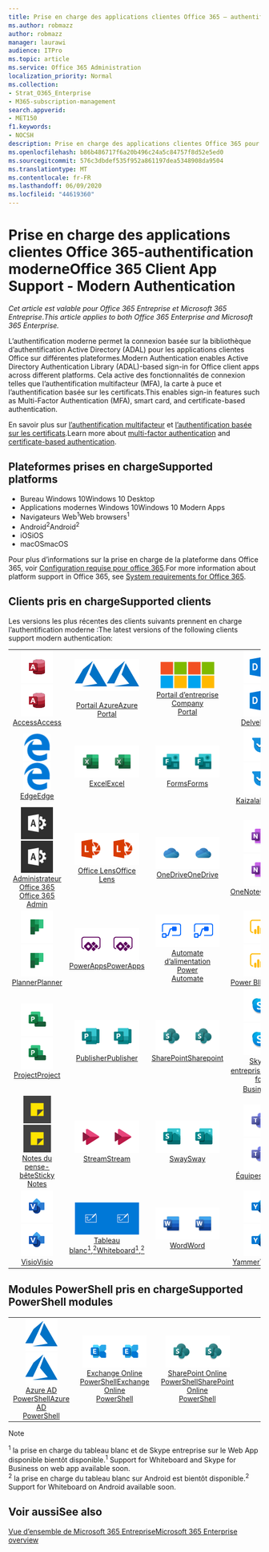 ```yaml
---
title: Prise en charge des applications clientes Office 365 — authentification moderne
ms.author: robmazz
author: robmazz
manager: laurawi
audience: ITPro
ms.topic: article
ms.service: Office 365 Administration
localization_priority: Normal
ms.collection:
- Strat_O365_Enterprise
- M365-subscription-management
search.appverid:
- MET150
f1.keywords:
- NOCSH
description: Prise en charge des applications clientes Office 365 pour l’authentification moderne.
ms.openlocfilehash: b86b486717f6a20b496c24a5c84757f8d52e5ed0
ms.sourcegitcommit: 576c3dbdef535f952a861197dea5348908da9504
ms.translationtype: MT
ms.contentlocale: fr-FR
ms.lasthandoff: 06/09/2020
ms.locfileid: "44619360"
---
```

# <a name="office-365-client-app-support---modern-authentication"></a><span data-ttu-id="17ddb-103">Prise en charge des applications clientes Office 365-authentification moderne</span><span class="sxs-lookup"><span data-stu-id="17ddb-103">Office 365 Client App Support - Modern Authentication</span></span>

<span data-ttu-id="17ddb-104">*Cet article est valable pour Office 365 Entreprise et Microsoft 365 Entreprise*.</span><span class="sxs-lookup"><span data-stu-id="17ddb-104">*This article applies to both Office 365 Enterprise and Microsoft 365 Enterprise.*</span></span>

<span data-ttu-id="17ddb-105">L’authentification moderne permet la connexion basée sur la bibliothèque d’authentification Active Directory (ADAL) pour les applications clientes Office sur différentes plateformes.</span><span class="sxs-lookup"><span data-stu-id="17ddb-105">Modern Authentication enables Active Directory Authentication Library (ADAL)-based sign-in for Office client apps across different platforms.</span></span> <span data-ttu-id="17ddb-106">Cela active des fonctionnalités de connexion telles que l’authentification multifacteur (MFA), la carte à puce et l’authentification basée sur les certificats.</span><span class="sxs-lookup"><span data-stu-id="17ddb-106">This enables sign-in features such as Multi-Factor Authentication (MFA), smart card, and certificate-based authentication.</span></span>

<span data-ttu-id="17ddb-107">En savoir plus sur [l’authentification multifacteur](https://docs.microsoft.com/azure/active-directory/authentication/multi-factor-authentication) et [l’authentification basée sur les certificats](https://docs.microsoft.com/azure/active-directory/active-directory-certificate-based-authentication-get-started).</span><span class="sxs-lookup"><span data-stu-id="17ddb-107">Learn more about [multi-factor authentication](https://docs.microsoft.com/azure/active-directory/authentication/multi-factor-authentication) and [certificate-based authentication](https://docs.microsoft.com/azure/active-directory/active-directory-certificate-based-authentication-get-started).</span></span>

## <a name="supported-platforms"></a><span data-ttu-id="17ddb-108">Plateformes prises en charge</span><span class="sxs-lookup"><span data-stu-id="17ddb-108">Supported platforms</span></span>

 - <span data-ttu-id="17ddb-109">Bureau Windows 10</span><span class="sxs-lookup"><span data-stu-id="17ddb-109">Windows 10 Desktop</span></span>
 - <span data-ttu-id="17ddb-110">Applications modernes Windows 10</span><span class="sxs-lookup"><span data-stu-id="17ddb-110">Windows 10 Modern Apps</span></span>
 - <span data-ttu-id="17ddb-111">Navigateurs Web<sup>1</sup></span><span class="sxs-lookup"><span data-stu-id="17ddb-111">Web browsers<sup>1</sup></span></span>
 - <span data-ttu-id="17ddb-112">Android<sup>2</sup></span><span class="sxs-lookup"><span data-stu-id="17ddb-112">Android<sup>2</sup></span></span>
 - <span data-ttu-id="17ddb-113">iOS</span><span class="sxs-lookup"><span data-stu-id="17ddb-113">iOS</span></span>
 - <span data-ttu-id="17ddb-114">macOS</span><span class="sxs-lookup"><span data-stu-id="17ddb-114">macOS</span></span>

<span data-ttu-id="17ddb-115">Pour plus d’informations sur la prise en charge de la plateforme dans Office 365, voir [Configuration requise pour office 365](https://products.office.com/office-system-requirements).</span><span class="sxs-lookup"><span data-stu-id="17ddb-115">For more information about platform support in Office 365, see [System requirements for Office 365](https://products.office.com/office-system-requirements).</span></span>

## <a name="supported-clients"></a><span data-ttu-id="17ddb-116">Clients pris en charge</span><span class="sxs-lookup"><span data-stu-id="17ddb-116">Supported clients</span></span>

<span data-ttu-id="17ddb-117">Les versions les plus récentes des clients suivants prennent en charge l’authentification moderne :</span><span class="sxs-lookup"><span data-stu-id="17ddb-117">The latest versions of the following clients support modern authentication:</span></span>

| | | | | | |
|:---:|:---:|:---:|:---:|:---:|:---:|
| <span data-ttu-id="17ddb-118">![Icône Access](media/o365-access-64x64.png)</span><span class="sxs-lookup"><span data-stu-id="17ddb-118">![Access icon](media/o365-access-64x64.png)</span></span> <br> [<span data-ttu-id="17ddb-119">Access</span><span class="sxs-lookup"><span data-stu-id="17ddb-119">Access</span></span>](https://products.office.com/access) | <span data-ttu-id="17ddb-120">![Icône Azure](media/o365-azure-64x64.png)</span><span class="sxs-lookup"><span data-stu-id="17ddb-120">![Azure icon](media/o365-azure-64x64.png)</span></span> <br> [<span data-ttu-id="17ddb-121"><br>Portail Azure</span><span class="sxs-lookup"><span data-stu-id="17ddb-121">Azure <br> Portal </span></span>](https://azure.microsoft.com/features/azure-portal/) | <span data-ttu-id="17ddb-122">![Icône portail d’entreprise](media/o365-microsoft-64x64.png)</span><span class="sxs-lookup"><span data-stu-id="17ddb-122">![Company portal icon](media/o365-microsoft-64x64.png)</span></span> <br> [<span data-ttu-id="17ddb-123">Portail d’entreprise <br></span><span class="sxs-lookup"><span data-stu-id="17ddb-123">Company <br> Portal </span></span>](https://docs.microsoft.com/intune-user-help/sign-in-to-the-company-portal) | <span data-ttu-id="17ddb-124">![Icône Delve](media/o365-delve-64x64.png)</span><span class="sxs-lookup"><span data-stu-id="17ddb-124">![Delve icon](media/o365-delve-64x64.png)</span></span> <br> [<span data-ttu-id="17ddb-125">Delve</span><span class="sxs-lookup"><span data-stu-id="17ddb-125">Delve</span></span>](https://products.office.com/business/intelligent-search) | <span data-ttu-id="17ddb-126">![Icône Dynamics 365](media/o365-dynamics365-64x64.png)</span><span class="sxs-lookup"><span data-stu-id="17ddb-126">![Dynamics 365 icon](media/o365-dynamics365-64x64.png)</span></span> <br> [<span data-ttu-id="17ddb-127">Dynamics 365</span><span class="sxs-lookup"><span data-stu-id="17ddb-127">Dynamics 365</span></span>](https://dynamics.microsoft.com) 
| <span data-ttu-id="17ddb-128">![Icône de serveur Edge](media/o365-edge-64x64.png)</span><span class="sxs-lookup"><span data-stu-id="17ddb-128">![Edge icon](media/o365-edge-64x64.png)</span></span> <br> [<span data-ttu-id="17ddb-129">Edge</span><span class="sxs-lookup"><span data-stu-id="17ddb-129">Edge</span></span>](https://www.microsoft.com/windows/microsoft-edge) | <span data-ttu-id="17ddb-130">![Icône Excel](media/o365-excel-64x64.png)</span><span class="sxs-lookup"><span data-stu-id="17ddb-130">![Excel icon](media/o365-excel-64x64.png)</span></span> <br> [<span data-ttu-id="17ddb-131">Excel</span><span class="sxs-lookup"><span data-stu-id="17ddb-131">Excel</span></span>](https://products.office.com/excel) | <span data-ttu-id="17ddb-132">![Icône Forms](media/o365-forms-64x64.png)</span><span class="sxs-lookup"><span data-stu-id="17ddb-132">![Forms icon](media/o365-forms-64x64.png)</span></span> <br> [<span data-ttu-id="17ddb-133">Forms</span><span class="sxs-lookup"><span data-stu-id="17ddb-133">Forms</span></span>](https://flow.microsoft.com/connectors/shared_microsoftforms/microsoft-forms/) | <span data-ttu-id="17ddb-134">![Icône Kaizala](media/o365-kaizala-64x64.png)</span><span class="sxs-lookup"><span data-stu-id="17ddb-134">![Kaizala icon](media/o365-kaizala-64x64.png)</span></span> <br> [<span data-ttu-id="17ddb-135">Kaizala</span><span class="sxs-lookup"><span data-stu-id="17ddb-135">Kaizala</span></span>](https://products.office.com/en/business/microsoft-kaizala) | <span data-ttu-id="17ddb-136">![Icône Office.com](media/o365-office-64x64.png)</span><span class="sxs-lookup"><span data-stu-id="17ddb-136">![Office.com icon](media/o365-office-64x64.png)</span></span> <br> [<span data-ttu-id="17ddb-137">Office.com</span><span class="sxs-lookup"><span data-stu-id="17ddb-137">Office.com</span></span>](https://www.office.com/) 
| <span data-ttu-id="17ddb-138">![Icône d’administrateur Office 365](media/o365-o365admin-64x64.png)</span><span class="sxs-lookup"><span data-stu-id="17ddb-138">![Office 365 Admin icon](media/o365-o365admin-64x64.png)</span></span> <br> [<span data-ttu-id="17ddb-139">Administrateur Office 365 <br></span><span class="sxs-lookup"><span data-stu-id="17ddb-139">Office 365 <br> Admin</span></span>](https://products.office.com/business/manage-office-365-admin-app) | <span data-ttu-id="17ddb-140">![Icône de l’objectif](media/o365-lens-64x64.png)</span><span class="sxs-lookup"><span data-stu-id="17ddb-140">![Lens icon](media/o365-lens-64x64.png)</span></span> <br> [<span data-ttu-id="17ddb-141">Office Lens</span><span class="sxs-lookup"><span data-stu-id="17ddb-141">Office Lens</span></span>](https://www.microsoft.com/p/office-lens/9wzdncrfj3t8?activetab=pivot%3Aoverviewtab) | <span data-ttu-id="17ddb-142">![Icône OneDrive entreprise](media/o365-OneDrive-64x64.png)</span><span class="sxs-lookup"><span data-stu-id="17ddb-142">![OneDrive for Business icon](media/o365-OneDrive-64x64.png)</span></span> <br> [<span data-ttu-id="17ddb-143">OneDrive</span><span class="sxs-lookup"><span data-stu-id="17ddb-143">OneDrive</span></span>](https://products.office.com/onedrive-for-business/online-cloud-storage) |  <span data-ttu-id="17ddb-144">![Icône OneNote](media/o365-OneNote-64x64.png)</span><span class="sxs-lookup"><span data-stu-id="17ddb-144">![OneNote icon](media/o365-OneNote-64x64.png)</span></span> <br> [<span data-ttu-id="17ddb-145">OneNote</span><span class="sxs-lookup"><span data-stu-id="17ddb-145">OneNote</span></span>](https://products.office.com/onenote) | <span data-ttu-id="17ddb-146">![Icône Outlook](media/o365-outlook-64x64.png)</span><span class="sxs-lookup"><span data-stu-id="17ddb-146">![Outlook icon](media/o365-outlook-64x64.png)</span></span> <br> [<span data-ttu-id="17ddb-147">Outlook</span><span class="sxs-lookup"><span data-stu-id="17ddb-147">Outlook</span></span>](https://products.office.com/outlook) 
| <span data-ttu-id="17ddb-148">![Icône planificateur](media/o365-planner-64x64.png)</span><span class="sxs-lookup"><span data-stu-id="17ddb-148">![Planner icon](media/o365-planner-64x64.png)</span></span> <br> [<span data-ttu-id="17ddb-149">Planner</span><span class="sxs-lookup"><span data-stu-id="17ddb-149">Planner</span></span>](https://products.office.com/business/task-management-software) | <span data-ttu-id="17ddb-150">![Icône PowerApp](media/o365-powerapps-64x64.png)</span><span class="sxs-lookup"><span data-stu-id="17ddb-150">![PowerApps icon](media/o365-powerapps-64x64.png)</span></span> <br> [<span data-ttu-id="17ddb-151">PowerApps</span><span class="sxs-lookup"><span data-stu-id="17ddb-151">PowerApps </span></span>](https://powerapps.microsoft.com) | <span data-ttu-id="17ddb-152">![Icône de mise en marche automatique](media/o365-flow-64x64.png)</span><span class="sxs-lookup"><span data-stu-id="17ddb-152">![Power Automate icon](media/o365-flow-64x64.png)</span></span> <br> [<span data-ttu-id="17ddb-153">Automate d’alimentation <br></span><span class="sxs-lookup"><span data-stu-id="17ddb-153">Power <br> Automate</span></span>](https://flow.microsoft.com) | <span data-ttu-id="17ddb-154">![Icône PowerBI](media/o365-powerbi-64x64.png)</span><span class="sxs-lookup"><span data-stu-id="17ddb-154">![PowerBI icon](media/o365-powerbi-64x64.png)</span></span> <br> [<span data-ttu-id="17ddb-155">Power BI</span><span class="sxs-lookup"><span data-stu-id="17ddb-155">Power BI</span></span>](https://powerbi.microsoft.com)| <span data-ttu-id="17ddb-156">![Icône PowerPoint](media/o365-powerpoint-64x64.png)</span><span class="sxs-lookup"><span data-stu-id="17ddb-156">![PowerPoint icon](media/o365-powerpoint-64x64.png)</span></span> <br> [<span data-ttu-id="17ddb-157">PowerPoint</span><span class="sxs-lookup"><span data-stu-id="17ddb-157">PowerPoint</span></span>](https://products.office.com/powerpoint) 
| <span data-ttu-id="17ddb-158">![Icône Project](media/o365-project-64x64.png)</span><span class="sxs-lookup"><span data-stu-id="17ddb-158">![Project icon](media/o365-project-64x64.png)</span></span> <br> [<span data-ttu-id="17ddb-159">Project</span><span class="sxs-lookup"><span data-stu-id="17ddb-159">Project</span></span>](https://products.office.com/project) | <span data-ttu-id="17ddb-160">![Icône Publisher](media/o365-publisher-64x64.png)</span><span class="sxs-lookup"><span data-stu-id="17ddb-160">![Publisher icon](media/o365-publisher-64x64.png)</span></span> <br> [<span data-ttu-id="17ddb-161">Publisher</span><span class="sxs-lookup"><span data-stu-id="17ddb-161">Publisher</span></span>](https://products.office.com/publisher) | <span data-ttu-id="17ddb-162">![Icône de SharePoint](media/o365-sharepoint-64x64.png)</span><span class="sxs-lookup"><span data-stu-id="17ddb-162">![SharePoint icon](media/o365-sharepoint-64x64.png)</span></span> <br> [<span data-ttu-id="17ddb-163">SharePoint</span><span class="sxs-lookup"><span data-stu-id="17ddb-163">Sharepoint</span></span>](https://products.office.com/sharepoint) | <span data-ttu-id="17ddb-164">![Icône Skype Entreprise](media/o365-skypeforbusiness-64x64.png)</span><span class="sxs-lookup"><span data-stu-id="17ddb-164">![Skype for Business icon](media/o365-skypeforbusiness-64x64.png)</span></span> <br> [<span data-ttu-id="17ddb-165">Skype <br> entreprise<sup>1</sup></span><span class="sxs-lookup"><span data-stu-id="17ddb-165">Skype for <br> Business<sup>1</sup></span></span>](https://www.skype.com/business/) | <span data-ttu-id="17ddb-166">![Icône StaffHub](media/o365-staffhub-64x64.png)</span><span class="sxs-lookup"><span data-stu-id="17ddb-166">![StaffHub icon](media/o365-staffhub-64x64.png)</span></span> <br> [<span data-ttu-id="17ddb-167">StaffHub</span><span class="sxs-lookup"><span data-stu-id="17ddb-167">StaffHub</span></span>](https://products.office.com/microsoft-staffhub/staff-scheduling-software)
| <span data-ttu-id="17ddb-168">![Icône de pense-bête](media/o365-stickynotes-64x64.png)</span><span class="sxs-lookup"><span data-stu-id="17ddb-168">![Sticky Notes icon](media/o365-stickynotes-64x64.png)</span></span> <br> [<span data-ttu-id="17ddb-169">Notes du pense-bête</span><span class="sxs-lookup"><span data-stu-id="17ddb-169">Sticky Notes</span></span>](https://www.microsoft.com/p/microsoft-sticky-notes/9nblggh4qghw) | <span data-ttu-id="17ddb-170">![Icône Stream](media/o365-stream-64x64.png)</span><span class="sxs-lookup"><span data-stu-id="17ddb-170">![Stream icon](media/o365-stream-64x64.png)</span></span> <br> [<span data-ttu-id="17ddb-171">Stream</span><span class="sxs-lookup"><span data-stu-id="17ddb-171">Stream</span></span>](https://stream.microsoft.com) | <span data-ttu-id="17ddb-172">![Icône Sway](media/o365-sway-64x64.png)</span><span class="sxs-lookup"><span data-stu-id="17ddb-172">![Sway icon](media/o365-sway-64x64.png)</span></span> <br> [<span data-ttu-id="17ddb-173">Sway</span><span class="sxs-lookup"><span data-stu-id="17ddb-173">Sway</span></span>](https://sway.com) | <span data-ttu-id="17ddb-174">![Icône Teams](media/o365-teams-64x64.png)</span><span class="sxs-lookup"><span data-stu-id="17ddb-174">![Teams icon](media/o365-teams-64x64.png)</span></span> <br> [<span data-ttu-id="17ddb-175">Équipes</span><span class="sxs-lookup"><span data-stu-id="17ddb-175">Teams</span></span>](https://products.office.com/microsoft-teams/group-chat-software) | <span data-ttu-id="17ddb-176">![Icône action](media/o365-todo-64x64.png)</span><span class="sxs-lookup"><span data-stu-id="17ddb-176">![To Do icon](media/o365-todo-64x64.png)</span></span> <br> [<span data-ttu-id="17ddb-177">Action</span><span class="sxs-lookup"><span data-stu-id="17ddb-177">To Do</span></span>](https://todo.microsoft.com) 
| <span data-ttu-id="17ddb-178">![Icône Visio](media/o365-visio-64x64.png)</span><span class="sxs-lookup"><span data-stu-id="17ddb-178">![Visio icon](media/o365-visio-64x64.png)</span></span> <br> [<span data-ttu-id="17ddb-179">Visio</span><span class="sxs-lookup"><span data-stu-id="17ddb-179">Visio</span></span>](https://products.office.com/visio/flowchart-software) | <span data-ttu-id="17ddb-180">![Icône de tableau blanc](media/o365-whiteboard-64x64.png)</span><span class="sxs-lookup"><span data-stu-id="17ddb-180">![Whiteboard icon](media/o365-whiteboard-64x64.png)</span></span> <br> [<span data-ttu-id="17ddb-181">Tableau blanc<sup>1</sup>,<sup>2</sup></span><span class="sxs-lookup"><span data-stu-id="17ddb-181">Whiteboard<sup>1</sup>,<sup>2</sup></span></span>](https://whiteboard.microsoft.com/) | <span data-ttu-id="17ddb-182">![Icône Word](media/o365-word-64x64.png)</span><span class="sxs-lookup"><span data-stu-id="17ddb-182">![Word icon](media/o365-word-64x64.png)</span></span> <br> [<span data-ttu-id="17ddb-183">Word</span><span class="sxs-lookup"><span data-stu-id="17ddb-183">Word</span></span>](https://products.office.com/word) | <span data-ttu-id="17ddb-184">![Icône Yammer](media/o365-yammer-64x64.png)</span><span class="sxs-lookup"><span data-stu-id="17ddb-184">![Yammer icon](media/o365-yammer-64x64.png)</span></span> <br> [<span data-ttu-id="17ddb-185">Yammer</span><span class="sxs-lookup"><span data-stu-id="17ddb-185">Yammer</span></span>](https://products.office.com/yammer/yammer-overview) | <span data-ttu-id="17ddb-186">![Icône Yammer](media/o365-yammer-64x64.png)</span><span class="sxs-lookup"><span data-stu-id="17ddb-186">![Yammer icon](media/o365-yammer-64x64.png)</span></span> <br> [<span data-ttu-id="17ddb-187"><br>Notificateur Yammer</span><span class="sxs-lookup"><span data-stu-id="17ddb-187">Yammer <br> Notifier</span></span>](https://products.office.com/yammer/yammer-overview) |  |

## <a name="supported-powershell-modules"></a><span data-ttu-id="17ddb-188">Modules PowerShell pris en charge</span><span class="sxs-lookup"><span data-stu-id="17ddb-188">Supported PowerShell modules</span></span>

| | | | | | |
|:---:|:---:|:---:|:---:|:---:|:---:|
| <span data-ttu-id="17ddb-189">![Icône Azure](media/o365-azure-64x64.png)</span><span class="sxs-lookup"><span data-stu-id="17ddb-189">![Azure icon](media/o365-azure-64x64.png)</span></span> <br> [<span data-ttu-id="17ddb-190">Azure AD <br> PowerShell</span><span class="sxs-lookup"><span data-stu-id="17ddb-190">Azure AD <br> PowerShell</span></span>](https://docs.microsoft.com/powershell/azure/active-directory/overview?view=azureadps-2.0) | <span data-ttu-id="17ddb-191">![Icône Exchange](media/o365-exchange-64x64.png)</span><span class="sxs-lookup"><span data-stu-id="17ddb-191">![Exchange icon](media/o365-exchange-64x64.png)</span></span> <br> [<span data-ttu-id="17ddb-192">Exchange Online <br> PowerShell</span><span class="sxs-lookup"><span data-stu-id="17ddb-192">Exchange Online <br> PowerShell</span></span>](https://docs.microsoft.com/powershell/exchange/exchange-online/exchange-online-powershell?view=exchange-ps) | <span data-ttu-id="17ddb-193">![Icône de SharePoint](media/o365-sharepoint-64x64.png)</span><span class="sxs-lookup"><span data-stu-id="17ddb-193">![SharePoint icon](media/o365-sharepoint-64x64.png)</span></span> <br> [<span data-ttu-id="17ddb-194">SharePoint Online <br> PowerShell</span><span class="sxs-lookup"><span data-stu-id="17ddb-194">SharePoint Online <br> PowerShell</span></span>](https://docs.microsoft.com/powershell/sharepoint/sharepoint-online/connect-sharepoint-online)

> [!NOTE]
> <span data-ttu-id="17ddb-195"><sup>1</sup> la prise en charge du tableau blanc et de Skype entreprise sur le Web App disponible bientôt disponible.</span><span class="sxs-lookup"><span data-stu-id="17ddb-195"><sup>1</sup> Support for Whiteboard and Skype for Business on web app available soon.</span></span> <br>
> <span data-ttu-id="17ddb-196"><sup>2</sup> la prise en charge du tableau blanc sur Android est bientôt disponible.</span><span class="sxs-lookup"><span data-stu-id="17ddb-196"><sup>2</sup> Support for Whiteboard on Android available soon.</span></span>

## <a name="see-also"></a><span data-ttu-id="17ddb-197">Voir aussi</span><span class="sxs-lookup"><span data-stu-id="17ddb-197">See also</span></span>

[<span data-ttu-id="17ddb-198">Vue d’ensemble de Microsoft 365 Entreprise</span><span class="sxs-lookup"><span data-stu-id="17ddb-198">Microsoft 365 Enterprise overview</span></span>](https://docs.microsoft.com/microsoft-365/enterprise/microsoft-365-overview)
